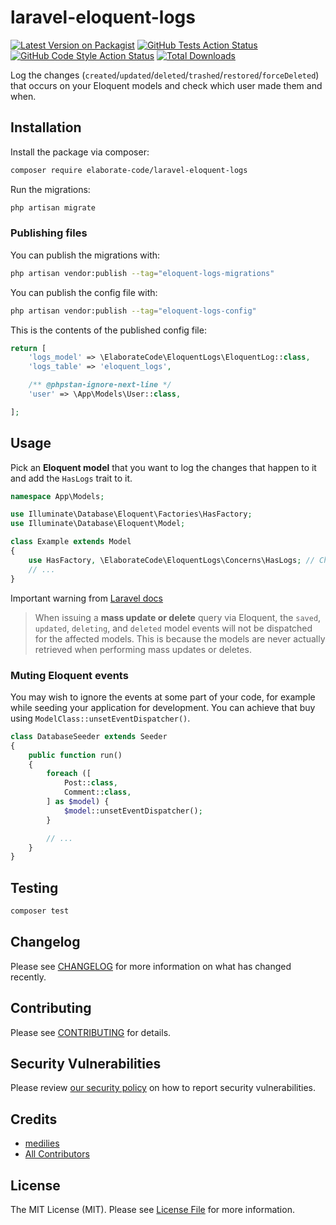 # laravel-eloquent-logs

[![Latest Version on Packagist](https://img.shields.io/packagist/v/elaborate-code/laravel-eloquent-logs.svg?style=flat-square)](https://packagist.org/packages/elaborate-code/laravel-eloquent-logs)
[![GitHub Tests Action Status](https://img.shields.io/github/workflow/status/elaborate-code/laravel-eloquent-logs/run-tests?label=tests)](https://github.com/elaborate-code/laravel-eloquent-logs/actions?query=workflow%3Arun-tests+branch%3Amain)
[![GitHub Code Style Action Status](https://img.shields.io/github/workflow/status/elaborate-code/laravel-eloquent-logs/Check%20&%20fix%20styling?label=code%20style)](https://github.com/elaborate-code/laravel-eloquent-logs/actions?query=workflow%3A"Check+%26+fix+styling"+branch%3Amain)
[![Total Downloads](https://img.shields.io/packagist/dt/elaborate-code/laravel-eloquent-logs.svg?style=flat-square)](https://packagist.org/packages/elaborate-code/laravel-eloquent-logs)

Log the changes (`created`/`updated`/`deleted`/`trashed`/`restored`/`forceDeleted`) that occurs on your Eloquent models and check which user made them and when.

## Installation

Install the package via composer:

```bash
composer require elaborate-code/laravel-eloquent-logs
```

Run the migrations:

```bash
php artisan migrate
```

### Publishing files

You can publish the migrations with:

```bash
php artisan vendor:publish --tag="eloquent-logs-migrations"
```

You can publish the config file with:

```bash
php artisan vendor:publish --tag="eloquent-logs-config"
```

This is the contents of the published config file:

```php
return [
    'logs_model' => \ElaborateCode\EloquentLogs\EloquentLog::class,
    'logs_table' => 'eloquent_logs',

    /** @phpstan-ignore-next-line */
    'user' => \App\Models\User::class,

];
```

## Usage

Pick an **Eloquent model** that you want to log the changes that happen to it and add the `HasLogs` trait to it.

```php
namespace App\Models;

use Illuminate\Database\Eloquent\Factories\HasFactory;
use Illuminate\Database\Eloquent\Model;

class Example extends Model
{
    use HasFactory, \ElaborateCode\EloquentLogs\Concerns\HasLogs; // Changed
    // ...
}
```

Important warning from [Laravel docs](https://laravel.com/docs/9.x/eloquent#events:~:text=When%20issuing%20a%20mass%20update%20or,when%20performing%20mass%20updates%20or%20deletes.)

> When issuing a **mass update or delete** query via Eloquent, the `saved`, `updated`, `deleting`, and `deleted` model events will not be dispatched for the affected models. This is because the models are never actually retrieved when performing mass updates or deletes.

### Muting Eloquent events

You may wish to ignore the events at some part of your code, for example while seeding your application for development. You can achieve that buy using `ModelClass::unsetEventDispatcher()`.

```php
class DatabaseSeeder extends Seeder
{
    public function run()
    {
        foreach ([
            Post::class,
            Comment::class,
        ] as $model) {
            $model::unsetEventDispatcher();
        }

        // ...
    }
}
```

## Testing

```bash
composer test
```

## Changelog

Please see [CHANGELOG](CHANGELOG.md) for more information on what has changed recently.

## Contributing

Please see [CONTRIBUTING](https://github.com/elaborate-code/.github/blob/main/CONTRIBUTING.md) for details.

## Security Vulnerabilities

Please review [our security policy](../../security/policy) on how to report security vulnerabilities.

## Credits

- [medilies](https://github.com/elaborate-code)
- [All Contributors](../../contributors)

## License

The MIT License (MIT). Please see [License File](LICENSE.md) for more information.
